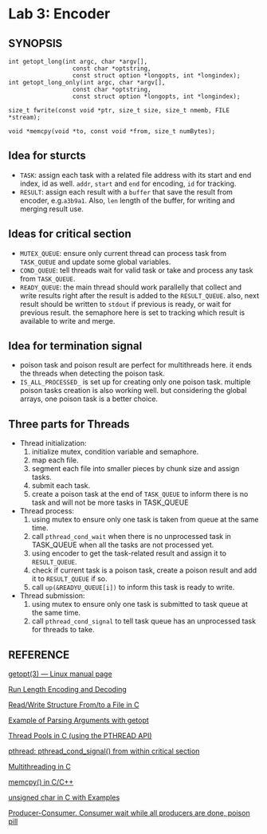 # Lab 3: Encoder
 

## SYNOPSIS
```
int getopt_long(int argc, char *argv[],
                  const char *optstring,
                  const struct option *longopts, int *longindex);
int getopt_long_only(int argc, char *argv[],
                  const char *optstring,
                  const struct option *longopts, int *longindex);

size_t fwrite(const void *ptr, size_t size, size_t nmemb, FILE *stream);

void *memcpy(void *to, const void *from, size_t numBytes);
```
## Idea for sturcts
* `TASK`: assign each task with a related file address with its start and end index, id as well. `addr`, `start` and `end` for encoding, `id` for tracking.
* `RESULT`: assign each result with a `buffer` that save the result from encoder, e.g.`a3b9a1`. Also, `len` length of the buffer, for writing and merging result use.

## Ideas for critical section
* `MUTEX_QUEUE`: ensure only current thread can process task from `TASK_QUEUE` and update some global variables.
* `COND_QUEUE`: tell threads wait for valid task or take and process any task from `TASK_QUEUE`.
* `READY_QUEUE`: the main thread should work parallelly that collect and write results right after the result is added to the `RESULT_QUEUE`. also, next result should be written to `stdout` if previous is ready, or wait for previous result. the semaphore here is set to tracking which result is available to write and merge.

## Idea for termination signal
* poison task and poison result are perfect for multithreads here. it ends the threads when detecting the poison task.
* `IS_ALL_PROCESSED_` is set up for creating only one poison task. multiple poison tasks creation is also working well. but considering the global arrays, one poison task is a better choice.

## Three parts for Threads
* Thread initialization: 
  1. initialize mutex, condition variable and semaphore.
  2. map each file.
  3. segment each file into smaller pieces by chunk size and assign tasks.
  4. submit each task.
  5. create a poison task at the end of `TASK_QUEUE` to inform there is no task and will not be more tasks in TASK_QUEUE
* Thread process: 
  1. using mutex to ensure only one task is taken from queue at the same time.
  2. call `pthread_cond_wait` when there is no unprocessed task in TASK_QUEUE when all the tasks are not processed yet.
  3. using encoder to get the task-related result and assign it to `RESULT_QUEUE`.
  4. check if current task is a poison task, create a poison result and add it to `RESULT_QUEUE` if so.
  5. call `up(&READYU_QUEUE[i])` to inform this task is ready to write.
* Thread submission:
  1. using mutex to ensure only one task is submitted to task queue at the same time.
  2. call `pthread_cond_signal` to tell task queue has an unprocessed task for threads to take.

## REFERENCE
[getopt(3) — Linux manual page](https://man7.org/linux/man-pages/man3/getopt.3.html)

[Run Length Encoding and Decoding](https://www.geeksforgeeks.org/run-length-encoding/)

[Read/Write Structure From/to a File in C](https://www.geeksforgeeks.org/read-write-structure-from-to-a-file-in-c/)

[Example of Parsing Arguments with getopt](https://www.gnu.org/software/libc/manual/html_node/Example-of-Getopt.html)

[Thread Pools in C (using the PTHREAD API)](https://www.youtube.com/watch?v=_n2hE2gyPxU)

[pthread: pthread_cond_signal() from within critical section](https://stackoverflow.com/questions/1640389/pthreads-pthread-cond-signal-from-within-critical-section)

[Multithreading in C](https://www.geeksforgeeks.org/multithreading-in-c/)

[memcpy() in C/C++](https://www.geeksforgeeks.org/memcpy-in-cc/)

[unsigned char in C with Examples](https://www.geeksforgeeks.org/unsigned-char-in-c-with-examples/)

[Producer-Consumer. Consumer wait while all producers are done, poison pill](https://stackoverflow.com/questions/52525656/producer-consumer-consumer-wait-while-all-producers-is-done-poison-pill)
